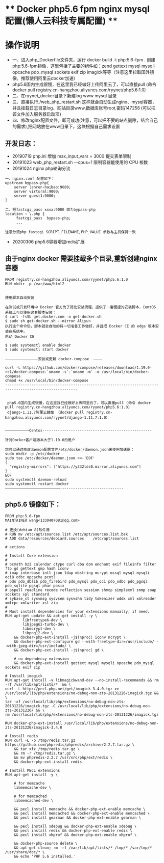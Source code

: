 # ** Docker php5.6 fpm  nginx  mysql 配置(懒人云科技专属配置)  **   #
#  操作说明 #
*  一、进入php_Dockerfile文件夹，运行 docker build -t php:5.6-fpm .  创建php:5.6-fpm镜像，这里包括了主要的组件如：zend gettext mysql mysqli opcache pdo_mysql sockets exif zip imagick等等（注意这里拉取国外镜像，推荐使用阿里云docker加速）
*  php5.6国内生成很慢，在这里我已经做好上传阿里云了，可以直接pull  (命令 docker pull registry.cn-hangzhou.aliyuncs.com/ryynet/php5.6:1.0)
* 二、在ryynet_docker目录下新建log  www  mysql  目录
* 三、直接执行./web_php_restart.sh 这样就会自动生成nginx、mysql容器，并且挂载日志目录log、网站目录www,数据库账号root,密码147258 (可以把该文件加入服务器启动项)
* 四、修改nginx配置文件，即可成功(注意，可以把不要的站点删除，结合自己的需求),把网站放在www目录下，这块根据自己需求设置

## 开发日志： ##
* 20190719 php.ini 增加 max_input_vars = 3000 提交表单限制
* 20191023 web_php_restart.sh  --cpus=1 限制容器能使用的 CPU 核数
* 20191024 nginx php轮询分流
```
一、nginx.conf 配置如下：
upstream bypass-php{
    server lanren-haibao:9000;
    server virtural:9000;
    server guest1:9000;
}

二、把fastcgi_pass xxxx:9000 改为bypass-php
location ~ \.php {
	 fastcgi_pass  bypass-php;
	 ... 

注意分流php fastcgi SCRIPT_FILENAME,PHP_VALUE 参数与主机保持一致
```

* 20200306 php5.6容器增加redis扩展



## 由于nginx docker 需要挂载多个目录,重新创建nginx容器 ##
```
FROM registry.cn-hangzhou.aliyuncs.com/ryynet/php5.6:1.0 
RUN mkdir -p /var/www/html2

```




```

使用脚本自动安装

在测试或开发环境中 Docker 官方为了简化安装流程，提供了一套便捷的安装脚本，CentOS 系统上可以使用这套脚本安装：
$ curl -fsSL get.docker.com -o get-docker.sh
$ sudo sh get-docker.sh --mirror Aliyun
执行这个命令后，脚本就会自动的将一切准备工作做好，并且把 Docker CE 的 edge 版本安装在系统中。
启动 Docker CE

$ sudo systemctl enable docker
$ sudo systemctl start docker

———————————————安装或更新 docker-compose  ————

curl -L https://github.com/docker/compose/releases/download/1.19.0-rc1/docker-compose-`uname -s`-`uname -m` -o /usr/local/bin/docker-compose
chmod +x /usr/local/bin/docker-compose
-------------------------------------------------------------------------------------------------------


 php5.6国内生成很慢，在这里我已经做好上传阿里云了，可以直接pull (命令 docker pull registry.cn-hangzhou.aliyuncs.com/ryynet/php5.6:1.0)
 django-1.11.7阿里云镜像 （docker pull registry.cn-hangzhou.aliyuncs.com/ryynet/django-1.11.7:1.0）


———————————Centos--------------------------------------------------

针对Docker客户端版本大于1.10.0的用户

您可以通过修改daemon配置文件/etc/docker/daemon.json来使用加速器：
sudo mkdir -p /etc/docker
sudo tee /etc/docker/daemon.json <<-'EOF'
{
  "registry-mirrors": ["https://y332lds0.mirror.aliyuncs.com"]
}
EOF
sudo systemctl daemon-reload
sudo systemctl restart docker
—————————————————————————-----------------------------

```




## php5.6 镜像如下： ##
```
FROM php:5.6-fpm
MAINTAINER wang<1330407081@qq.com>

# 更换(debian 8)软件源
# RUN mv /etc/apt/sources.list /etc/apt/sources.list.bak
# ADD data/resources/debian8.sources    /etc/apt/sources.list

# extions

# Install Core extension
#
# bcmath bz2 calendar ctype curl dba dom enchant exif fileinfo filter ftp gd gettext gmp hash iconv
# imap interbase intl json ldap mbstring mcrypt mssql mysql mysqli oci8 odbc opcache pcntl
# pdo pdo_dblib pdo_firebird pdo_mysql pdo_oci pdo_odbc pdo_pgsql pdo_sqlite pgsql phar posix
# pspell readline recode reflection session shmop simplexml snmp soap sockets spl standard
# sybase_ct sysvmsg sysvsem sysvshm tidy tokenizer wddx xml xmlreader xmlrpc xmlwriter xsl zip
#
# Must install dependencies for your extensions manually, if need.
RUN apt-get update && apt-get install -y \
        libfreetype6-dev \
        libjpeg62-turbo-dev \
        libmcrypt-dev \
        libpng12-dev \
    && docker-php-ext-install -j$(nproc) iconv mcrypt \
    && docker-php-ext-configure gd --with-freetype-dir=/usr/include/ --with-jpeg-dir=/usr/include/ \
    && docker-php-ext-install -j$(nproc) gd \

    # no dependency extension
    && docker-php-ext-install gettext mysql mysqli opcache pdo_mysql sockets exif zip

# Install imagick
RUN apt-get install -y libmagickwand-dev --no-install-recommends && rm -rf /var/lib/apt/lists/*  && \
curl -L http://pecl.php.net/get/imagick-3.4.0.tgz >> /usr/local/lib/php/extensions/no-debug-non-zts-20131226/imagick.tgz && \
tar -xf /usr/local/lib/php/extensions/no-debug-non-zts-20131226/imagick.tgz -C /usr/local/lib/php/extensions/no-debug-non-zts-20131226/ && \
rm /usr/local/lib/php/extensions/no-debug-non-zts-20131226/imagick.tgz

RUN docker-php-ext-install /usr/local/lib/php/extensions/no-debug-non-zts-20131226/imagick-3.4.0

# Install redis
RUN curl -L -o /tmp/redis.tar.gz https://github.com/phpredis/phpredis/archive/2.2.7.tar.gz \
    && tar xfz /tmp/redis.tar.gz \
    && rm -r /tmp/redis.tar.gz \
    && mv phpredis-2.2.7 /usr/src/php/ext/redis \
    && docker-php-ext-install redis

# Install PECL extensions
RUN apt-get install -y \

    # for memcache
    libmemcache-dev \

    # for memcached
    libmemcached-dev \

    && pecl install memcache && docker-php-ext-enable memcache \
    && pecl install memcached && docker-php-ext-enable memcached \
    && pecl install gearman && docker-php-ext-enable gearman \

    && pecl install xdebug && docker-php-ext-enable xdebug \
    && pecl install redis && docker-php-ext-enable redis \
    && pecl install xhprof && docker-php-ext-enable xhprof \

    && docker-php-source delete \
    && apt-get clean; rm -rf /var/lib/apt/lists/* /tmp/* /var/tmp/* /usr/share/doc/* \
    && echo 'PHP 5.6 installed.'

```




